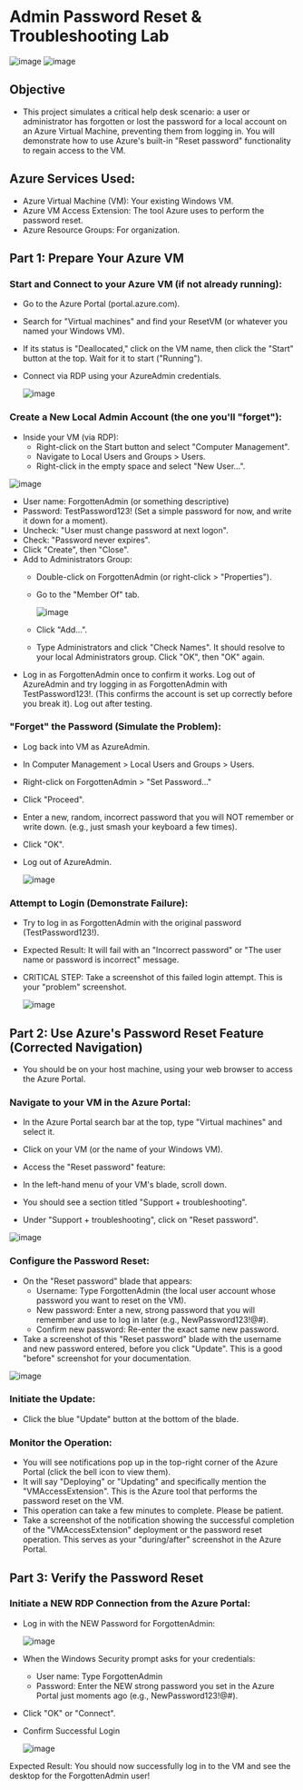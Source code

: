 #  Admin Password Reset & Troubleshooting Lab

![image](https://github.com/user-attachments/assets/c691465c-c4a1-47c7-bcfb-c2d9f495968d)    ![image](https://github.com/user-attachments/assets/4de7fca3-1d1f-437f-8081-a5c422d0ca67)

<h2>Objective</h2>

- This project simulates a critical help desk scenario: a user or administrator has forgotten or lost the password for a local account on an Azure Virtual Machine, preventing them from logging in. You will demonstrate how to use Azure's built-in "Reset password" functionality to regain access to the VM.


<h2>Azure Services Used:</h2>

- Azure Virtual Machine (VM): Your existing Windows VM.
- Azure VM Access Extension: The tool Azure uses to perform the password reset.
- Azure Resource Groups: For organization.



<h2>Part 1: Prepare Your Azure VM</h2>

<h3>Start and Connect to your Azure VM (if not already running):</h3>

- Go to the Azure Portal (portal.azure.com).
- Search for "Virtual machines" and find your ResetVM (or whatever you named your Windows VM).
- If its status is "Deallocated," click on the VM name, then click the "Start" button at the top. Wait for it to start ("Running").
- Connect via RDP using your AzureAdmin credentials.

  ![image](https://github.com/user-attachments/assets/d8144754-7bb6-48d0-8b81-2d54c0e43ca7)


<h3>Create a New Local Admin Account (the one you'll "forget"):</h3>

- Inside your VM (via RDP):
  - Right-click on the Start button and select "Computer Management".
  - Navigate to Local Users and Groups > Users.
  - Right-click in the empty space and select "New User...".

![image](https://github.com/user-attachments/assets/4d2286af-d613-41c2-9604-8cad3aeb1058)


  - User name: ForgottenAdmin (or something descriptive)
  - Password: TestPassword123! (Set a simple password for now, and write it down for a moment).
  - Uncheck: "User must change password at next logon".
  - Check: "Password never expires".
  - Click "Create", then "Close".
  - Add to Administrators Group:
    - Double-click on ForgottenAdmin (or right-click > "Properties").
    - Go to the "Member Of" tab.
   
      ![image](https://github.com/user-attachments/assets/203da9ba-4b47-4355-8e3e-7201955de4f3)

    - Click "Add...".
    - Type Administrators and click "Check Names". It should resolve to your local Administrators group. Click "OK", then "OK" again.
- Log in as ForgottenAdmin once to confirm it works. Log out of AzureAdmin and try logging in as ForgottenAdmin with TestPassword123!. (This confirms the account is set up correctly before you break it). Log out after testing.

<h3>"Forget" the Password (Simulate the Problem):</h3>

- Log back into VM as AzureAdmin.
- In Computer Management > Local Users and Groups > Users.
- Right-click on ForgottenAdmin > "Set Password..."
- Click "Proceed".
- Enter a new, random, incorrect password that you will NOT remember or write down. (e.g., just smash your keyboard a few times).
- Click "OK".
- Log out of AzureAdmin.

  ![image](https://github.com/user-attachments/assets/49f5a3cd-797d-43d7-9bdf-19b5bd47acae)


<h3>Attempt to Login (Demonstrate Failure):</h3>

- Try to log in as ForgottenAdmin with the original password (TestPassword123!).
- Expected Result: It will fail with an "Incorrect password" or "The user name or password is incorrect" message.
- CRITICAL STEP: Take a screenshot of this failed login attempt. This is your "problem" screenshot.

  ![image](https://github.com/user-attachments/assets/92528a02-62f9-4ec4-9f43-2b5a4a096001)


  

<h2>Part 2: Use Azure's Password Reset Feature (Corrected Navigation)</h2>


- You should be on your host machine, using your web browser to access the Azure Portal.

<h3>Navigate to your VM in the Azure Portal:</h3>

  - In the Azure Portal search bar at the top, type "Virtual machines" and select it.
  - Click on your VM (or the name of your Windows VM).
  - Access the "Reset password" feature:

- In the left-hand menu of your VM's blade, scroll down.
- You should see a section titled "Support + troubleshooting".
- Under "Support + troubleshooting", click on "Reset password".

![image](https://github.com/user-attachments/assets/8d276030-5af3-422f-9d72-5fc38223301b)

<h3>Configure the Password Reset:</h3>

- On the "Reset password" blade that appears:
  - Username: Type ForgottenAdmin (the local user account whose password you want to reset on the VM).
  - New password: Enter a new, strong password that you will remember and use to log in later (e.g., NewPassword123!@#).
  - Confirm new password: Re-enter the exact same new password.
- Take a screenshot of this "Reset password" blade with the username and new password entered, before you click "Update". This is a good "before" screenshot for your documentation.

![image](https://github.com/user-attachments/assets/87162dec-e6a5-4c2b-a41f-46a5fb9e8cf7)


<h3>Initiate the Update:</h3>

- Click the blue "Update" button at the bottom of the blade.

<h3>Monitor the Operation:</h3>

- You will see notifications pop up in the top-right corner of the Azure Portal (click the bell icon to view them).
- It will say "Deploying" or "Updating" and specifically mention the "VMAccessExtension". This is the Azure tool that performs the password reset on the VM.
- This operation can take a few minutes to complete. Please be patient.
- Take a screenshot of the notification showing the successful completion of the "VMAccessExtension" deployment or the password reset operation. This serves as your "during/after" screenshot in the Azure Portal.





<h2>Part 3: Verify the Password Reset</h2>


<h3>Initiate a NEW RDP Connection from the Azure Portal:</h3>


- Log in with the NEW Password for ForgottenAdmin:

  ![image](https://github.com/user-attachments/assets/098b6f19-4d77-4daa-82fc-2615c0ad2cec)


- When the Windows Security prompt asks for your credentials:
  - User name: Type ForgottenAdmin
  - Password: Enter the NEW strong password you set in the Azure Portal just moments ago (e.g., NewPassword123!@#).
- Click "OK" or "Connect".
- Confirm Successful Login

  ![image](https://github.com/user-attachments/assets/5f7dc680-7660-462b-a23c-5310493ede6b)


Expected Result: You should now successfully log in to the VM and see the desktop for the ForgottenAdmin user!

